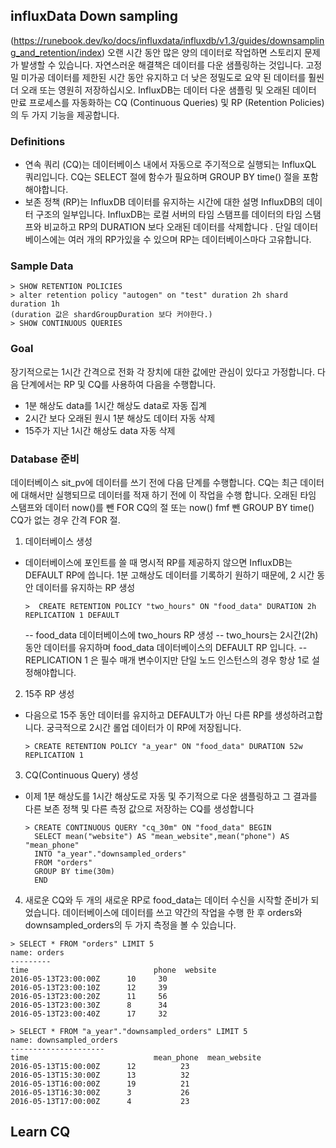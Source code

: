 ## influxData Down sampling 
(https://runebook.dev/ko/docs/influxdata/influxdb/v1.3/guides/downsampling_and_retention/index)
오랜 시간 동안 많은 양의 데이터로 작업하면 스토리지 문제가 발생할 수 있습니다. 자연스러운 해결책은 데이터를 다운 샘플링하는 것입니다. 고정밀 미가공 데이터를 제한된 시간 동안 유지하고 더 낮은 정밀도로 요약 된 데이터를 훨씬 더 오래 또는 영원히 저장하십시오.
InfluxDB는 데이터 다운 샘플링 및 오래된 데이터 만료 프로세스를 자동화하는 CQ (Continuous Queries) 및 RP (Retention Policies)의 두 가지 기능을 제공합니다.

### Definitions
- 연속 쿼리 (CQ)는 데이터베이스 내에서 자동으로 주기적으로 실행되는 InfluxQL 쿼리입니다. CQ는 SELECT 절에 함수가 필요하며 GROUP BY time() 절을 포함해야합니다.
- 보존 정책 (RP)는 InfluxDB 데이터를 유지하는 시간에 대한 설명 InfluxDB의 데이터 구조의 일부입니다. InfluxDB는 로컬 서버의 타임 스탬프를 데이터의 타임 스탬프와 비교하고 RP의 DURATION 보다 오래된 데이터를 삭제합니다 . 단일 데이터베이스에는 여러 개의 RP가있을 수 있으며 RP는 데이터베이스마다 고유합니다.

### Sample Data
```text
> SHOW RETENTION POLICIES
> alter retention policy "autogen" on "test" duration 2h shard duration 1h
(duration 값은 shardGroupDuration 보다 커야한다.)
> SHOW CONTINUOUS QUERIES
```

### Goal
장기적으로는 1시간 간격으로 전화 각 장치에 대한 값에만 관심이 있다고 가정합니다.  다음 단계에서는 RP 및 CQ를 사용하여 다음을 수행합니다.
- 1분 해상도 data를 1시간 해상도 data로 자동 집계
- 2시간 보다 오래된 원시 1분 해상도 데이터 자동 삭제
- 15주가 지난 1시간 해상도 data 자동 삭제

### Database 준비
데이터베이스 sit_pv에 데이터를 쓰기 전에 다음 단계를 수행합니다.  CQ는 최근 데이터에 대해서만 실행되므로 데이터를 적재 하기 전에 이 작업을 수행 합니다. 오래된 타임 스탬프와 데이터 now()를 뺀 FOR CQ의 절 또는 now() fmf 뺀 GROUP BY time() CQ가 없는 경우 간격 FOR 절.
1. 데이터베이스 생성
- 데이터베이스에 포인트를 쓸 때 명시적 RP를 제공하지 않으면 InfluxDB는 DEFAULT RP에 씁니다.  1분 고해상도 데이터를 기록하기 원하기 때문에, 2 시간 동안 데이터를 유지하는 RP 생성
  ```
  >  CREATE RETENTION POLICY "two_hours" ON "food_data" DURATION 2h REPLICATION 1 DEFAULT
  ```
  -- food_data 데이터베이스에 two_hours RP 생성
  -- two_hours는 2시간(2h) 동안 데이터를 유지하며 food_data 데이터베이스의 DEFAULT RP 입니다.
  -- REPLICATION 1 은 필수 매개 변수이지만 단일 노드 인스턴스의 경우 항상 1로 설정해야합니다.
2.  15주 RP 생성
- 다음으로 15주 동안 데이터를 유지하고 DEFAULT가 아닌 다른 RP를 생성하려고합니다. 궁극적으로 2시간 롤업 데이터가 이 RP에 저장됩니다.
  ```
  > CREATE RETENTION POLICY "a_year" ON "food_data" DURATION 52w REPLICATION 1
  ```
3. CQ(Continuous Query) 생성
- 이제 1분 해상도를 1시간 해상도로 자동 및 주기적으로 다운 샘플링하고 그 결과를 다른 보존 정책 및 다른 측정 값으로 저장하는 CQ를 생성합니다
  ```
  > CREATE CONTINUOUS QUERY "cq_30m" ON "food_data" BEGIN
    SELECT mean("website") AS "mean_website",mean("phone") AS "mean_phone"
    INTO "a_year"."downsampled_orders"
    FROM "orders"
    GROUP BY time(30m)
    END
  ```
4. 새로운 CQ와 두 개의 새로운 RP로 food_data는 데이터 수신을 시작할 준비가 되었습니다.  데이터베이스에 데이터를 쓰고 약간의 작업을 수행 한 후 orders와 downsampled_orders의 두 가지 측정을 볼 수 있습니다.
  ```text
  > SELECT * FROM "orders" LIMIT 5
name: orders
---------
time			                phone  website
2016-05-13T23:00:00Z	  10     30
2016-05-13T23:00:10Z	  12     39
2016-05-13T23:00:20Z	  11     56
2016-05-13T23:00:30Z	  8      34
2016-05-13T23:00:40Z	  17     32

> SELECT * FROM "a_year"."downsampled_orders" LIMIT 5
name: downsampled_orders
---------------------
time			                mean_phone  mean_website
2016-05-13T15:00:00Z	  12          23
2016-05-13T15:30:00Z	  13          32
2016-05-13T16:00:00Z	  19          21
2016-05-13T16:30:00Z	  3           26
2016-05-13T17:00:00Z	  4           23
  ```

## Learn CQ
